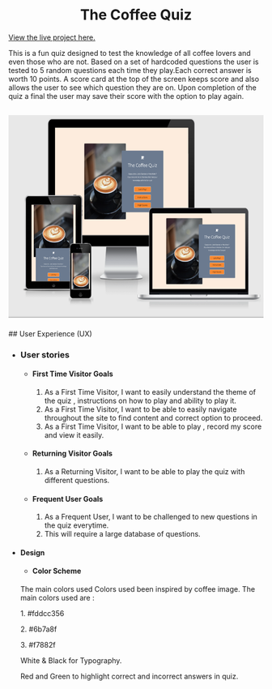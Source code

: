 <h1 align="center">The Coffee Quiz</h1>

[View the live project here.](https://vgopal02.github.io/CoffeeQuiz/)

<p style="justify">This is a fun quiz designed to test the  knowledge of all coffee lovers and even those who are not. Based on a set of hardcoded questions the user is tested to 5 random questions each time they play.Each correct answer is worth 10 points. A score card at the top of the screen keeps score and also allows the user to see which question they are on. Upon completion of the quiz a final the user may save their score with the option to play again.  </p>

<h2 align="center"><img src="readme/home-page.png" alt="Website Screen Shot on different screen sizes" width="700" height="400"></h2>
## User Experience (UX)

-   ### User stories

    -   #### First Time Visitor Goals

        1. As a First Time Visitor, I want to easily understand the theme of the quiz , instructions on how to play and ability to play it.
        2. As a First Time Visitor, I want to be able to easily navigate throughout the site to find content and correct option to proceed.
        3. As a First Time Visitor, I want to be able to play , record my score and view it easily.
    

    - #### Returning Visitor Goals

        1. As a Returning Visitor, I want to be able to play the quiz with different questions.


    - #### Frequent User Goals

        1. As a Frequent User, I want to be challenged to new questions in the quiz everytime.
        2. This will require a large database of questions.


-   #### Design
    - #### Color Scheme

    The main colors used 
        Colors used been inspired by coffee image. The main colors used are :
       <p> 1. #fddcc356 </p>
       <p> 2. #6b7a8f </p> 
       <p> 3. #f7882f </p> 
       <p> White & Black for Typography. </p> 
       <p> Red and Green to highlight correct and incorrect answers in quiz. </p> 




       



        

      


